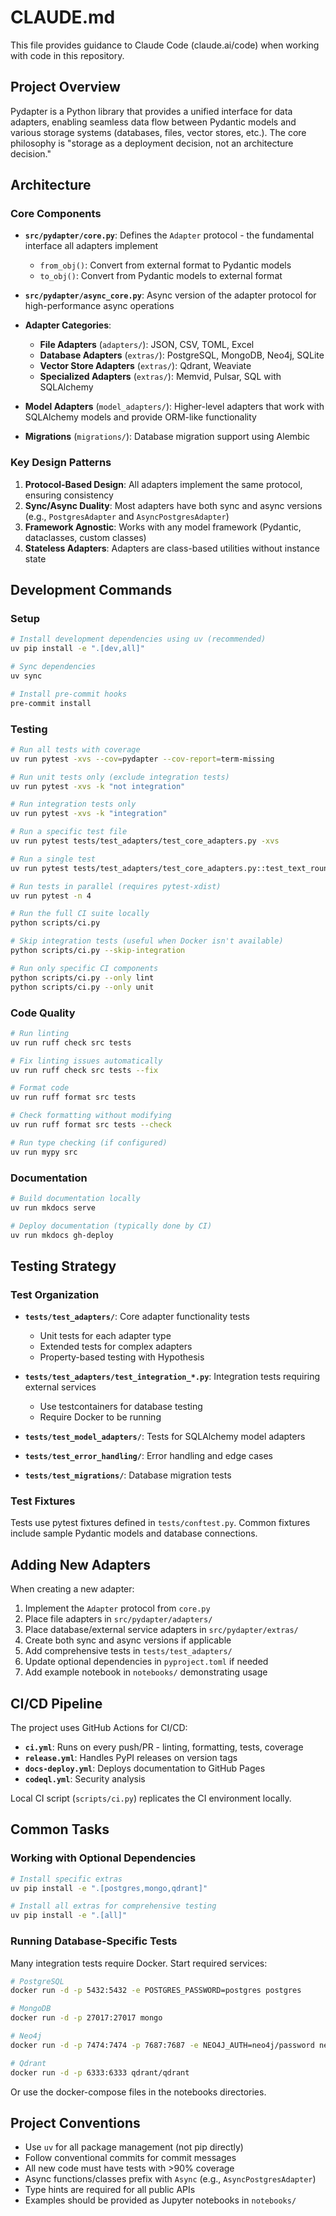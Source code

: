 # CLAUDE.md

This file provides guidance to Claude Code (claude.ai/code) when working with code in this repository.

## Project Overview

Pydapter is a Python library that provides a unified interface for data adapters, enabling seamless data flow between Pydantic models and various storage systems (databases, files, vector stores, etc.). The core philosophy is "storage as a deployment decision, not an architecture decision."

## Architecture

### Core Components

- **`src/pydapter/core.py`**: Defines the `Adapter` protocol - the fundamental interface all adapters implement
  - `from_obj()`: Convert from external format to Pydantic models
  - `to_obj()`: Convert from Pydantic models to external format

- **`src/pydapter/async_core.py`**: Async version of the adapter protocol for high-performance async operations

- **Adapter Categories**:
  - **File Adapters** (`adapters/`): JSON, CSV, TOML, Excel
  - **Database Adapters** (`extras/`): PostgreSQL, MongoDB, Neo4j, SQLite
  - **Vector Store Adapters** (`extras/`): Qdrant, Weaviate
  - **Specialized Adapters** (`extras/`): Memvid, Pulsar, SQL with SQLAlchemy

- **Model Adapters** (`model_adapters/`): Higher-level adapters that work with SQLAlchemy models and provide ORM-like functionality

- **Migrations** (`migrations/`): Database migration support using Alembic

### Key Design Patterns

1. **Protocol-Based Design**: All adapters implement the same protocol, ensuring consistency
2. **Sync/Async Duality**: Most adapters have both sync and async versions (e.g., `PostgresAdapter` and `AsyncPostgresAdapter`)
3. **Framework Agnostic**: Works with any model framework (Pydantic, dataclasses, custom classes)
4. **Stateless Adapters**: Adapters are class-based utilities without instance state

## Development Commands

### Setup

```bash
# Install development dependencies using uv (recommended)
uv pip install -e ".[dev,all]"

# Sync dependencies
uv sync

# Install pre-commit hooks
pre-commit install
```

### Testing

```bash
# Run all tests with coverage
uv run pytest -xvs --cov=pydapter --cov-report=term-missing

# Run unit tests only (exclude integration tests)
uv run pytest -xvs -k "not integration"

# Run integration tests only
uv run pytest -xvs -k "integration"

# Run a specific test file
uv run pytest tests/test_adapters/test_core_adapters.py -xvs

# Run a single test
uv run pytest tests/test_adapters/test_core_adapters.py::test_text_roundtrip -xvs

# Run tests in parallel (requires pytest-xdist)
uv run pytest -n 4

# Run the full CI suite locally
python scripts/ci.py

# Skip integration tests (useful when Docker isn't available)
python scripts/ci.py --skip-integration

# Run only specific CI components
python scripts/ci.py --only lint
python scripts/ci.py --only unit
```

### Code Quality

```bash
# Run linting
uv run ruff check src tests

# Fix linting issues automatically
uv run ruff check src tests --fix

# Format code
uv run ruff format src tests

# Check formatting without modifying
uv run ruff format src tests --check

# Run type checking (if configured)
uv run mypy src
```

### Documentation

```bash
# Build documentation locally
uv run mkdocs serve

# Deploy documentation (typically done by CI)
uv run mkdocs gh-deploy
```

## Testing Strategy

### Test Organization

- **`tests/test_adapters/`**: Core adapter functionality tests
  - Unit tests for each adapter type
  - Extended tests for complex adapters
  - Property-based testing with Hypothesis

- **`tests/test_adapters/test_integration_*.py`**: Integration tests requiring external services
  - Use testcontainers for database testing
  - Require Docker to be running

- **`tests/test_model_adapters/`**: Tests for SQLAlchemy model adapters

- **`tests/test_error_handling/`**: Error handling and edge cases

- **`tests/test_migrations/`**: Database migration tests

### Test Fixtures

Tests use pytest fixtures defined in `tests/conftest.py`. Common fixtures include sample Pydantic models and database connections.

## Adding New Adapters

When creating a new adapter:

1. Implement the `Adapter` protocol from `core.py`
2. Place file adapters in `src/pydapter/adapters/`
3. Place database/external service adapters in `src/pydapter/extras/`
4. Create both sync and async versions if applicable
5. Add comprehensive tests in `tests/test_adapters/`
6. Update optional dependencies in `pyproject.toml` if needed
7. Add example notebook in `notebooks/` demonstrating usage

## CI/CD Pipeline

The project uses GitHub Actions for CI/CD:

- **`ci.yml`**: Runs on every push/PR - linting, formatting, tests, coverage
- **`release.yml`**: Handles PyPI releases on version tags
- **`docs-deploy.yml`**: Deploys documentation to GitHub Pages
- **`codeql.yml`**: Security analysis

Local CI script (`scripts/ci.py`) replicates the CI environment locally.

## Common Tasks

### Working with Optional Dependencies

```bash
# Install specific extras
uv pip install -e ".[postgres,mongo,qdrant]"

# Install all extras for comprehensive testing
uv pip install -e ".[all]"
```

### Running Database-Specific Tests

Many integration tests require Docker. Start required services:

```bash
# PostgreSQL
docker run -d -p 5432:5432 -e POSTGRES_PASSWORD=postgres postgres

# MongoDB
docker run -d -p 27017:27017 mongo

# Neo4j
docker run -d -p 7474:7474 -p 7687:7687 -e NEO4J_AUTH=neo4j/password neo4j

# Qdrant
docker run -d -p 6333:6333 qdrant/qdrant
```

Or use the docker-compose files in the notebooks directories.

## Project Conventions

- Use `uv` for all package management (not pip directly)
- Follow conventional commits for commit messages
- All new code must have tests with >90% coverage
- Async functions/classes prefix with `Async` (e.g., `AsyncPostgresAdapter`)
- Type hints are required for all public APIs
- Examples should be provided as Jupyter notebooks in `notebooks/`